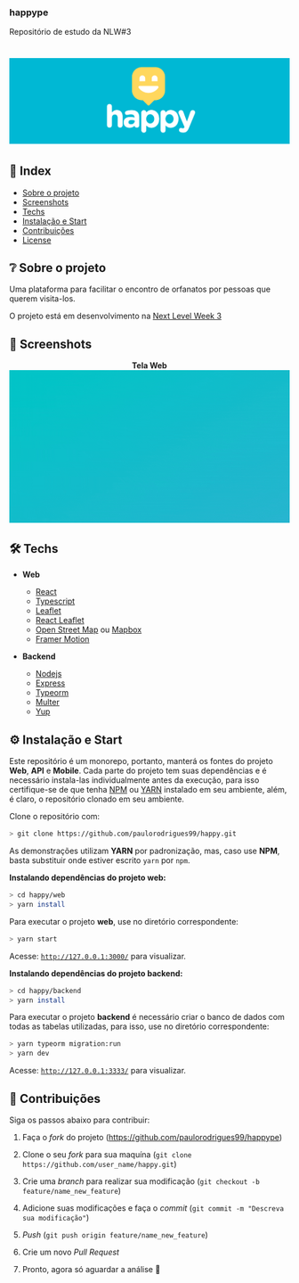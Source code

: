 ### happype
Repositório de estudo da NLW#3

<h1 align="center">
  <img src="./wallpapers/github-assets/capa_happy.png" alt="Logo da Proffy" width="1000px" />
</h1>


## 📌 Index

- [Sobre o projeto](#-sobre-o-projeto)
- [Screenshots](#-screenshots)
- [Techs](#-techs)
- [Instalação e Start](#-instalação-e-start)
- [Contribuições](#-contribuições)
- [License](#-license)


## ❔ Sobre o projeto

Uma plataforma para facilitar o encontro de orfanatos por pessoas que querem visita-los.

O projeto está em desenvolvimento na [Next Level Week 3](https://nextlevelweek.com/episodios/omnistack/1/edicao/3)


## 📸 Screenshots

<p align="center">
  <strong>Tela Web</strong> <br />
  <img src="./wallpapers/github-assets/demo.gif" alt="Demonstração da plataforma Happy" />
</p>

## 🛠 Techs

- **Web**
  - [React](https://reactjs.org/)
  - [Typescript](https://www.typescriptlang.org/)
  - [Leaflet](https://leafletjs.com/)
  - [React Leaflet](https://react-leaflet.js.org/)
  - [Open Street Map](https://www.openstreetmap.org/) ou [Mapbox](https://www.mapbox.com/)
  - [Framer Motion](https://www.framer.com/motion/)

- **Backend**
  - [Nodejs](https://nodejs.org/en/)
  - [Express](https://expressjs.com/) 
  - [Typeorm](https://typeorm.io/)
  - [Multer](https://github.com/expressjs/multer)
  - [Yup](https://github.com/jquense/yup)


## ⚙ Instalação e Start

Este repositório é um monorepo, portanto, manterá os fontes do projeto **Web**, **API** e **Mobile**. Cada parte do projeto tem suas dependências e é necessário instala-las individualmente antes da execução, para isso certifique-se de que tenha [NPM](https://www.npmjs.com/) ou [YARN](https://yarnpkg.com/) instalado em seu ambiente, além, é claro, o repositório clonado em seu ambiente.

Clone o repositório com:

```bash
> git clone https://github.com/paulorodrigues99/happy.git
```

As demonstrações utilizam **YARN** por padronização, mas, caso use **NPM**, basta substituir onde estiver escrito `yarn` por `npm`.

**Instalando dependências do projeto web:**

```bash
> cd happy/web
> yarn install
```

Para executar o projeto **web**, use no diretório correspondente:

```bash
> yarn start
```

Acesse: [`http://127.0.0.1:3000/`](http://127.0.0.1:3000/) para visualizar.


**Instalando dependências do projeto backend:**

```bash
> cd happy/backend
> yarn install
```

Para executar o projeto **backend** é necessário criar o banco de dados com todas as tabelas utilizadas, para isso, use no diretório correspondente:

```bash
> yarn typeorm migration:run
> yarn dev
```

Acesse: [`http://127.0.0.1:3333/`](http://127.0.0.1:3333/) para visualizar.


## 🤝 Contribuições

Siga os passos abaixo para contribuir:

1. Faça o *fork* do projeto (<https://github.com/paulorodrigues99/happype>)

2. Clone o seu *fork* para sua maquína (`git clone https://github.com/user_name/happy.git`)

3. Crie uma *branch* para realizar sua modificação (`git checkout -b feature/name_new_feature`)

4. Adicione suas modificações e faça o *commit* (`git commit -m "Descreva sua modificação"`)

5. *Push* (`git push origin feature/name_new_feature`)

6. Crie um novo *Pull Request*

7. Pronto, agora só aguardar a análise 🚀 

